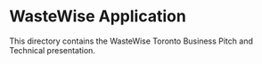 # WasteWise Application

This directory contains the WasteWise Toronto Business Pitch and Technical presentation.
